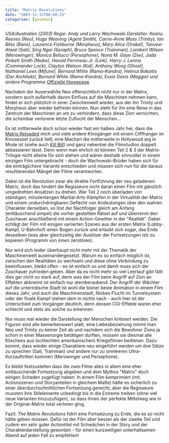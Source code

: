 ```yaml
---
title: "Matrix Revolutions"
date: "2003-11-12T00:00:25"
categories: [gesehen]
---
```


*USA/Australien (2003)
Regie: Andy und Larry Wachowski
Darsteller: Keanu Reeves (Neo), Hugo Weaving (Agent Smith), Carrie-Anne Moss (Trinity), Ian Bliss (Bane), Laurence Fishburne (Morpheus), Mary Alice (Orakel), Tanveer Atwal (Sati), Sing Ngai (Seraph), Bruce Spence (Trainman), Lambert Wilson (Merowinger), Monica Bellucci (Persephone), Nona M. Gaye (Zee), Jada Pinkett Smith (Niobe), Harold Perrineau Jr. (Link), Harry J. Lennix (Commander Lock), Clayton Watson (Kid), Anthony Wong (Ghost), Nathaniel Lees (Mifune), Bernard White (Rama-Kandra), Helmut Bakaitis (Der Architekt), Bernard White (Rama-Kandra), Essie Davis (Maggie) und andere Programme*
[Offizielle Homepage](http://thematrix.de/)

Nachdem der Auserwählte Neo offensichtlich nicht nur in der Matrix, sondern auch außerhalb davon Einfluss auf die Maschinen nehmen kann, findet er sich plötzlich in einer Zwischenwelt wieder, aus der ihn Trinity und Morpheus aber wieder befreien können. Nun steht für ihn eine Reise in das Zentrum der Maschinen an um zu verhindern, dass diese Zion vernichten, die scheinbar verlorene letzte Zuflucht der Menschen...

Es ist mittlerweile doch schon wieder fast ein halbes Jahr her, dass die [Matrix Reloaded](/blog/2003/05/26/matrix-reloaded/) mich und viele andere Kinogänger mit einem Cliffhanger im Kinosessel zurück ließ; eine Machart die mittlerweile in Hollywood arg in Mode ist (siehe auch [Kill Bill](/blog/2003/10/23/kill-bill-vol-i/)) und ganz nebenbei die Filmstudios doppelt abkassieren lässt. Denn wenn man ehrlich ist können Teil 2 & 3 der Matrix-Trilogie nicht alleine für sich stehen und wären deshalb sinnvoller in einem einzigen Film untergebracht - doch die Wachowski-Brüder haben sich für die einträglichere Variante entschieden und müssen sich nun für die daraus resultierenden Mängel der Filme verantworten.

Dabei ist die Revolution zwar die direkte Fortführung der neu geladenen Matrix, doch das hindert die Regisseure nicht daran einen Film mit gänzlich umgedrehten Ansätzen zu drehen. War Teil 2 noch überladen von ständigen, minutenlangen Martial-Arts-Kämpfen in der Virtualität der Matrix und einem undurchdringbaren Geflecht von Andeutungen über den wahren Charakter derselben, so löst der Nachfolger gleich am Anfang (enttäuschend simpel) die vorher gestellten Rätsel auf und überrennt den Zuschauer anschließend mit einem Action-Gewitter in der "Realität". Dabei schlägt der Film mit einigen variierten Szenen aus der ersten Matrix (Lobby-Kampf, U-Bahnhof) einen Bogen zurück und erlaubt sich sogar, das Ende desselben (was aber gleichzeitig der Auslöser der Fortsetzungen ist) zu kopieren (Programm von innen zerstören).

Nur wird sich leider überhaupt nicht mehr mit der Thematik der Maschinenwelt auseinandergesetzt. Warum es so einfach möglich ist, zwischen den Realitäten zu wechseln und diese ohne Verbindung zu beeinflussen, bleibt offen - es ist einfach so und damit muss sich der Zuschauer zufrieden geben. Aber da es nicht mehr so viel Leerlauf gibt fällt dies gar nicht so stark auf, denn was der Film beim Angriff auf Zion an Effekten abbrennt ist einfach nur atemberaubend. Der Angriff der Wächter auf die unterirdische Stadt ist wohl die bisher beste Animation in einem Film dieses Jahr, und auch die Maschinenstadt, Niobes Flucht im Tunnelsystem oder der finale Kampf stehen dem in nichts nach - auch hier ist der Unterschied zum Vorgänger deutlich, denn dessen CGI-Effekte waren eher schlecht und stets als solche zu erkennen.

Nur muss mal wieder die Darstellung der Menschen kritisiert werden. Die Figuren sind alle bemerkenswert platt, eine Liebesbeziehung nimmt man Neo und Trinity zu keiner Zeit ab und nachdem sich die Bewohner Zions ja schon in einer Massenorgie betätigen durften, müssen sie diesmal alle Klischees aus (schlechten amerikanischen) Kriegsfilmen bedienen. Dazu kommt, dass wieder einige Charaktere neu eingeführt werden um drei Sätze zu sprechen (Sati, Trainman) und andere nur zu sinnleeren Ultra-Kurzauftritten kommen (Merowinger und Persephone).

Es bleibt festzustellen dass die zwei Filme alles in allem eine eher enttäuschende Fortsetzung abgeben und dem Mythos "Matrix" doch einigen Schaden zugefügt haben. In einem Film komprimiert (mit Actionszenen und Storyanteilen in gleichem Maße) hätte es sicherlich zu einer überdurchschnittlichen Fortsetzung gereicht, aber die Regisseure mussten ihre Stilelemente unbedingt bis in die Extreme treiben (ohne viel neue Varianten hinzuzufügen), so dass ihnen der perfekte Mittelweg wie in der Original-Matrix total verloren ging.

Fazit: *The Matrix Revolutions* führt eine Fortsetzung zu Ende, die es so nicht hätte geben müssen. Dafür ist der Film aber besser als der zweite Teil und zudem ein sehr guter Actiontitel mit Schwächen in der Story und der Charakterdarstellung geworden - für einen kurzweiligen unterhaltsamen Abend auf jeden Fall zu empfehlen!
